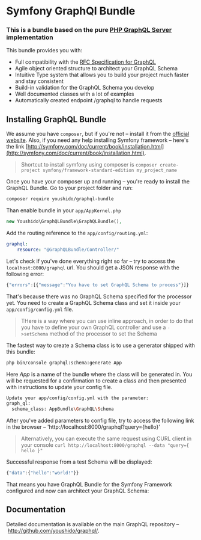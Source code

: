 # Symfony GraphQl Bundle

### This is a bundle based on the pure [PHP GraphQL Server](http://github.com/youshido/graphql/) implementation

This bundle provides you with:

 * Full compatibility with the [RFC Specification for GraphQL](https://facebook.github.io/graphql/)
 * Agile object oriented structure to architect your GraphQL Schema
 * Intuitive Type system that allows you to build your project much faster and stay consistent
 * Build-in validation for the GraphQL Schema you develop
 * Well documented classes with a lot of examples 
 * Automatically created endpoint /graphql to handle requests
 
## Installing GraphQL Bundle

We assume you have `composer`, but if you're not – install it from the [official website](https://getcomposer.org/doc/00-intro.md#installation-linux-unix-osx).
Also, if you need any help installing Symfony framework – here's the link [http://symfony.com/doc/current/book/installation.html](http://symfony.com/doc/current/book/installation.html).
> Shortcut to install symfony using composer is `composer create-project symfony/framework-standard-edition my_project_name`

Once you have your composer up and running – you're ready to install the GraphQL Bundle. 
Go to your project folder and run: 
```sh
composer require youshido/graphql-bundle
```

Than enable bundle in your `app/AppKernel.php`
```php
new Youshido\GraphQLBundle\GraphQLBundle(),
```

Add the routing reference to the `app/config/routing.yml`:
```yaml
graphql:
    resource: "@GraphQLBundle/Controller/"
```

Let's check if you've done everything right so far – try to access the `localhost:8000/graphql` url.
You should get a JSON response with the following error:
```js
{"errors":[{"message":"You have to set GraphQL Schema to process"}]}
```

That's because there was no GraphQL Schema specified for the processor yet.
You need to create a GraphQL Schema class and set it inside your `app/config/config.yml` file.

> THere is a way where you can use inline approach, in order to do that you have to define your own GraphQL controller and use a `->setSchema` method of the processor to set the Schema

The fastest way to create a Schema class is to use a generator shipped with this bundle:
```sh
php bin/console graphql:schema:generate App
```
Here *App* is a name of the bundle where the class will be generated in.
You will be requested for a confirmation to create a class and then presented with instructions to update your config file.

```sh
Update your app/config/config.yml with the parameter:
graph_ql:
  schema_class: AppBundle\GraphQL\Schema
```

After you've added parameters to config file, try to access the following link in the browser – 'http://localhost:8000/graphql?query={hello}'

> Alternatively, you can execute the same request using CURL client in your console
> `curl http://localhost:8000/graphql --data "query={ hello }"`

Successful response from a test Schema will be displayed:
```js
{"data":{"hello":"world!"}}
```

That means you have GraphQL Bundle for the Symfony Framework configured and now can architect your GraphQL Schema:

## Documentation

Detailed documentation is available on the main GraphQL repository – http://github.com/youshido/graphql/.

